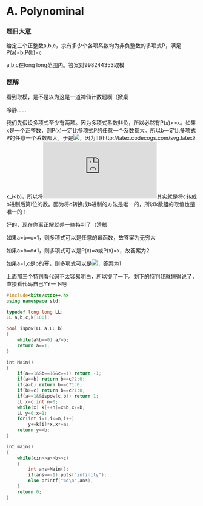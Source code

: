 # A. Polynominal

### 题目大意

给定三个正整数a,b,c，求有多少个各项系数均为非负整数的多项式P，满足P(a)=b,P(b)=c

a,b,c在long long范围内。答案对998244353取模

### 题解

看到取模，是不是以为这是一道神仙计数题啊（掀桌

冷静……

我们先假设多项式至少有两项。因为多项式系数非负，所以必然有P(x)>=x。如果x是一个正整数，则P(x)一定比多项式P的任意一个系数都大。所以b一定比多项式P的任意一个系数都大。于是![](http://latex.codecogs.com/svg.latex?P(c)=k_0+k_1b+k_2b^2+k_3b^3+...)，因为![](http://latex.codecogs.com/svg.latex?k_i<b)，所以将![](http://latex.codecogs.com/svg.latex?k_i)其实就是将c转成b进制后第i位的数。因为将c转换成b进制的方法是唯一的，所以k数组的取值也是唯一的！

好的，现在你离正解就差一些特判了（滑稽

如果a=b=c=1，则多项式可以是任意的幂函数，故答案为无穷大

如果a=b=c≠1，则多项式可以是P(x)=a或P(x)=x，故答案为2

如果a=1,c是b的幂，则多项式可以是![](http://latex.codecogs.com/svg.latex?P(x)=b\times&space;x^{\log_bc-1})，答案为1

上面那三个特判看代码不太容易明白，所以提了一下。剩下的特判我就懒得说了，直接看代码自己YY一下吧

```cpp
#include<bits/stdc++.h>
using namespace std;

typedef long long LL;
LL a,b,c,k[100];

bool ispow(LL a,LL b)
{
    while(a%b==0) a/=b;
    return a==1;
}

int Main()
{
    if(a==1&&b==1&&c==1) return -1;
    if(a==b) return b==c?2:0;
    if(a>b) return b==c?1:0;
    if(b>=c) return b==c?1:0;
    if(a==1&&ispow(c,b)) return 1;
    LL x=c;int n=0;
    while(x) k[++n]=x%b,x/=b;
    LL y=0;x=1;
    for(int i=1;i<=n;i++)
        y+=k[i]*x,x*=a;
    return y==b;
}

int main()
{
    while(cin>>a>>b>>c)
    {
        int ans=Main();
        if(ans==-1) puts("infinity");
        else printf("%d\n",ans);
    }
    return 0;
}
```